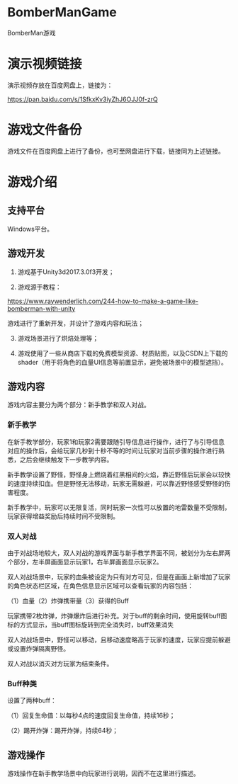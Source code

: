 # BomberManGame
BomberMan游戏

# 演示视频链接

演示视频存放在百度网盘上，链接为：

https://pan.baidu.com/s/1SfkxKv3iyZhJ6OJJ0f-zrQ

# 游戏文件备份

游戏文件在百度网盘上进行了备份，也可至网盘进行下载，链接同为上述链接。

# 游戏介绍

## 支持平台

Windows平台。

## 游戏开发

1. 游戏基于Unity3d2017.3.0f3开发；

2. 游戏源于教程：

https://www.raywenderlich.com/244-how-to-make-a-game-like-bomberman-with-unity

游戏进行了重新开发，并设计了游戏内容和玩法；

3. 游戏场景进行了烘焙处理等；

4. 游戏使用了一些从商店下载的免费模型资源、材质贴图，以及CSDN上下载的shader（用于将角色的血量UI信息等前置显示，避免被场景中的模型遮挡）。

## 游戏内容

游戏内容主要分为两个部分：新手教学和双人对战。

### 新手教学

在新手教学部分，玩家1和玩家2需要跟随引导信息进行操作，进行了与引导信息对应的操作后，会给玩家几秒到十秒不等的时间让玩家对当前步骤的操作进行熟悉，之后会继续触发下一步教学内容。

新手教学设置了野怪，野怪身上燃烧着红黑相间的火焰，靠近野怪后玩家会以较快的速度持续扣血。但是野怪无法移动，玩家无需躲避，可以靠近野怪感受野怪的伤害程度。

新手教学中，玩家可以无限复活，同时玩家一次性可以放置的地雷数量不受限制，玩家获得增益奖励后持续时间不受限制。

### 双人对战

由于对战场地较大，双人对战的游戏界面与新手教学界面不同，被划分为左右屏两个部分，左半屏画面显示玩家1，右半屏画面显示玩家2。

双人对战场景中，玩家的血条被设定为只有对方可见，但是在画面上新增加了玩家的角色状态栏区域，在角色信息显示区域可以查看玩家的内容包括：

（1）血量（2）炸弹携带量（3）获得的Buff

玩家携带2枚炸弹，炸弹爆炸后进行补充。对于buff的剩余时间，使用旋转buff图标的方式显示，当buff图标旋转到完全消失时，buff效果消失

双人对战场景中，野怪可以移动，且移动速度略高于玩家的速度，玩家应提前躲避或设置炸弹隔离野怪。

双人对战以消灭对方玩家为结束条件。

### Buff种类

设置了两种buff：

（1）回复生命值：以每秒4点的速度回复生命值，持续16秒；

（2）踢开炸弹：踢开炸弹，持续64秒；

## 游戏操作

游戏操作在新手教学场景中向玩家进行说明，因而不在这里进行描述。

